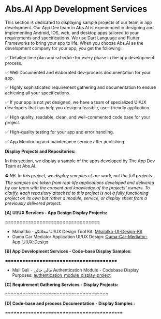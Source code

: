# Abs.AI App Development Services

This section is dedicated to displaying sample projects of our team in app development. Our App Dev team in Abs.AI is experienced in designing and implementing Android, IOS, web, and desktop apps tailored to your requirements and specifications. We use Dart Language and Flutter Frameworks to bring your app to life. When you choose Abs.AI as the development company for your app, you get the following:

✅ Detailed time plan and schedule for every phase in the app development process.

✅ Well Documented and elaborated dev-process documentation for your app.

✅ Highly sophisticated requirement gathering and documentation to ensure achieving all your specifications.

✅ If your app is not yet designed, we have a team of specialized UI/UX developers that can help you design a feasible, user-friendly application.

✅ High quality, readable, clean, and well-commented code base for your project.

✅ High-quality testing for your app and error handling. 

✅ App Monitoring and maintenance service after publishing.

**Display Projects and Repositories:**
 
In this section, we display a sample of the apps developed by The App Dev Team at Abs.AI. 

⛔ _NB. In this project, we display samples of our work, not the full projects. The samples are taken from real-life applications developed and delivered by our team with the consent and knowledge of the projects' owners. To clarify, each repository attached to this project is not a fully functioning project on its own but rather a module, service, or display sheet from a previously delivered project._


**[A] UI/UX Services - App Design Display Projects:**

**=================================**
- Mahaltko - محلاتكو UI/UX Design Tool Kit: [Mhalatko-UI-Design-Kit](https://www.behance.net/gallery/178507695/Mhalatko-UI-Design-Kit)
- Ouma Car Mediator Application UI/UX Design: [Ouma-Car-Mediator-App-UIUX-Design](https://www.behance.net/gallery/178511677/Ouma-Car-Mediator-App-UIUX-Design)

**[B] App Development Services - Code-base Display Samples:**

**=======================================**
- Mali Gali - مالي جالي Authentication Module - Codebase Display Purposes: [authentication_module_display_project](https://github.com/Abs-AI-Display-projects/authentication_module_display_project.git)

**[C] Requirement Gathering Services - Display Projects:**

**====================================**


**[D] Code-base and process Documentation - Display Samples :**

**=========================================**
